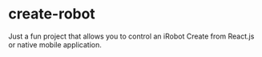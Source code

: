 # create-robot
Just a fun project that allows you to control an iRobot Create from React.js or native mobile application.
